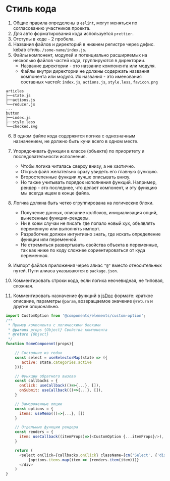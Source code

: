 # Стиль кода

1. Общие правила определены в `eslint`, могут меняться по согласованию участников проекта.
2. Для авто форматирования кода используется `prettier`.
3. Отступы в коде - 2 пробела.
4. Названия файлов и директорий в нижнем регистре через дефис. kebab стиль. `/some-name/index.js`.
5. Файлы компонент, модулей и потенциально расширяемых на несколько файлов частей кода, группируются в директории.
    - Название директории - это название компонента или модуля.
    - Файлы внутри директории не должны содержать названия компонента или модуля. Их названия - это именования составных частей: `index.js`, `actions.js`, `style.less`, `favicon.png`
```
articles
├──state.js
├──actions.js 
└──reducer.js
...
button
├──index.js
├──style.less 
└──checked.svg
```
6. В одном файле кода содержится логика с однозначным назначением, не должно быть кучи всего в одном месте. 
7. Упорядочивать функции в классе (объекте) по приоритету и последовательности исполнения. 
    - Чтобы логика читалась сверху внизу, а не хаотично. 
    - Открыв файл желательно сразу увидеть его главную функцию. 
    - Второстепенные функции лучше описывать внизу. 
    - Но также учитывать порядок исполнения функций. Например, рендер - это последнее, что делает компонент, и эту функцию мы всегда ищем в конце файла.
8. Логика должна быть четко сгруппирована на логические блоки. 
    - Получение данных, описание колбэков, инициализация опций, вынесенные функции-рендеры.
    - Ни в коем случаи не писать где попало новый хук, объявлять переменную или выполнять импорт. 
    - Разработчик должен интуитивно знать, где искать определение функции или переменной.
    - Не стремиться развертывать свойства объекта в переменные, так как ниже по коду сложнее сориентироваться от куда переменная.
 
9. Импорт файлов приложения через алиас `"@"` вместо относительных путей. Пути алиаса указываются в `package.json`.
10. Комментировать строки кода, если логика неочевидная, не типовая, сложная. 
11. Комментировать назначение функций в [jsDoc](https://ru.wikipedia.org/wiki/JSDoc) формате: краткое описание, параметры `@param`, возвращаемое значение `@return` и другие опционально.

```js
import CustomOption from '@components/elements/custom-option';
/**
 * Пример компонента с логическими блоками
 * @params props {Object} Свойства компонента
 * @return {Object}
 */
function SomeCompoennt(props){

    // Состояние из redux
    const select = useSelectorMap(state => ({
       active: state.categories.active
    }));

    // Функции обратного вызова
    const callbacks = {
      onClick: useCallback(()=>{...}, []),
      onSubmit: useCallback(()=>{...}, []),
    }

    // Замороженные опции
    const options = {
      items: useMemo(()=>{...}, [])
    }

    // Отдельные функции рендера
    const renders = {
      item: useCallback((itemProps)=>(<CustomOption {...itemProps}/>), []),
    }

    return (
      <select onClick={callbacks.onClick} className={cn('Select', {'disabled': props.disabled})}>
          {options.items.map(item => (renders.item(item)))}
      </div>
    )
}
